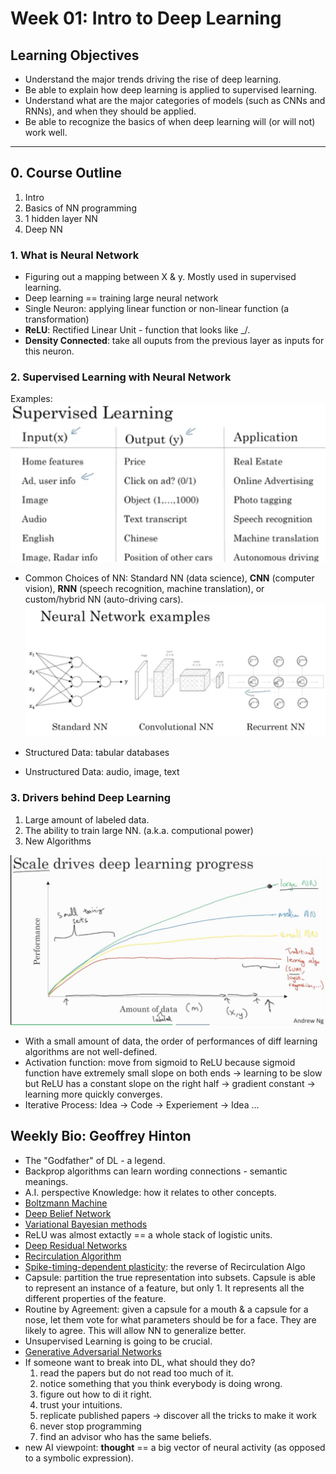 # Week 01: Intro to Deep Learning

## Learning Objectives 
* Understand the major trends driving the rise of deep learning.
* Be able to explain how deep learning is applied to supervised learning.
* Understand what are the major categories of models (such as CNNs and RNNs), and when they should be applied.
* Be able to recognize the basics of when deep learning will (or will not) work well.

<hr>

## 0. Course Outline
1. Intro 
2. Basics of NN programming 
3. 1 hidden layer NN
4. Deep NN
 
### 1. What is Neural Network
* Figuring out a mapping between X & y. Mostly used in supervised learning. 
* Deep learning == training large neural network
* Single Neuron: applying linear function or non-linear function (a transformation)
* __ReLU__: Rectified Linear Unit - function that looks like _/.
* __Density Connected__: take all ouputs from the previous layer as inputs for this neuron. 

### 2. Supervised Learning with Neural Network
Examples: ![](./img/wk01_SL_examples.png) 

* Common Choices of NN: Standard NN (data science), __CNN__ (computer vision), __RNN__ (speech recognition, machine translation), or custom/hybrid NN (auto-driving cars).
![](./img/wk01_NN_examples.png)

* Structured Data: tabular databases 
* Unstructured Data: audio, image, text 

### 3. Drivers behind Deep Learning 
1. Large amount of labeled data. 
2. The ability to train large NN. (a.k.a. computional power) 
3. New Algorithms

![](./img/wk01_NN_vs_data.png)

* With a small amount of data, the order of performances of diff learning algorithms are not well-defined. 
* Activation function: move from sigmoid to ReLU because sigmoid function have extremely small slope on both ends -> learning to be slow but ReLU has a constant slope on the right half -> gradient constant -> learning more quickly converges. 
* Iterative Process: Idea -> Code -> Experiement -> Idea ...

## Weekly Bio: Geoffrey Hinton
* The "Godfather" of DL - a legend. 
* Backprop algorithms can learn wording connections - semantic meanings. 
* A.I. perspective Knowledge: how it relates to other concepts. 
* [Boltzmann Machine](https://en.wikipedia.org/wiki/Boltzmann_machine) 
* [Deep Belief Network](https://en.wikipedia.org/wiki/Deep_belief_network)
* [Variational Bayesian methods](https://en.wikipedia.org/wiki/Variational_Bayesian_methods)
* ReLU was almost extactly == a whole stack of logistic units. 
* [Deep Residual Networks](https://blog.waya.ai/deep-residual-learning-9610bb62c355)
* [Recirculation Algorithm](https://en.wikipedia.org/wiki/GeneRec) 
* [Spike-timing-dependent plasticity](https://en.wikipedia.org/wiki/Spike-timing-dependent_plasticity): the reverse of Recirculation Algo
* Capsule: partition the true representation into subsets. Capsule is able to represent an instance of a feature, but only 1. It represents all the different properties of the feature. 
* Routine by Agreement: given a capsule for a mouth & a capsule for a nose, let them vote for what parameters should be for a face. They are likely to agree. This will allow NN to generalize better. 
* Unsupervised Learning is going to be crucial. 
* [Generative Adversarial Networks](https://en.wikipedia.org/wiki/Generative_adversarial_network)
* If someone want to break into DL, what should they do? 
	1. read the papers but do not read too much of it. 
	2. notice something that you think everybody is doing wrong. 
	3. figure out how to di it right. 
	4. trust your intuitions. 
	5. replicate published papers -> discover all the tricks to make it work
	6. never stop programming 
	7. find an advisor who has the same beliefs. 
* new AI viewpoint: __thought__ == a big vector of neural activity (as opposed to a symbolic expression). 